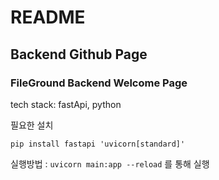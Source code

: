 # README

## Backend Github Page

### FileGround Backend Welcome Page

tech stack: fastApi, python

필요한 설치

```
pip install fastapi 'uvicorn[standard]'
```

실행방법 : `uvicorn main:app --reload` 를 통해 실행
